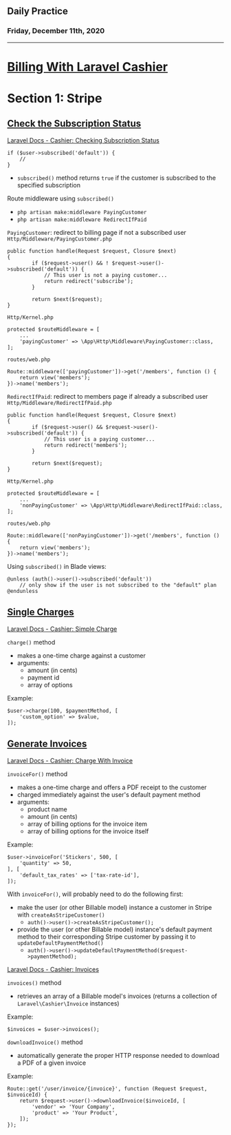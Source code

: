 ## Daily Practice
### Friday, December 11th, 2020
---


# [Billing With Laravel Cashier](https://laracasts.com/series/billing-with-laravel-cashier)


# Section 1: Stripe

## [Check the Subscription Status](https://laracasts.com/series/billing-with-laravel-cashier/episodes/2)

[Laravel Docs - Cashier: Checking Subscription Status](https://laravel.com/docs/8.x/billing/#checking-subscription-status)  
```
if ($user->subscribed('default')) {
    //
}
```
- `subscribed()` method returns `true` if the customer is subscribed to the specified subscription  

Route middleware using `subscribed()`  
- `php artisan make:middleware PayingCustomer`
- `php artisan make:middleware RedirectIfPaid`

`PayingCustomer`: redirect to billing page if not a subscribed user  
`Http/Middleware/PayingCustomer.php`  
```
public function handle(Request $request, Closure $next)
{
        if ($request->user() && ! $request->user()->subscribed('default')) {
            // This user is not a paying customer...
            return redirect('subscribe');
        }

        return $next($request);
}
```

`Http/Kernel.php`  
```
protected $routeMiddleware = [
    ...
    'payingCustomer' => \App\Http\Middleware\PayingCustomer::class,
];
```

`routes/web.php`  
```
Route::middleware(['payingCustomer'])->get('/members', function () {
    return view('members');
})->name('members');
```

`RedirectIfPaid`: redirect to members page if already a subscribed user  
`Http/Middleware/RedirectIfPaid.php`  
```
public function handle(Request $request, Closure $next)
{
        if ($request->user() && $request->user()->subscribed('default')) {
            // This user is a paying customer...
            return redirect('members');
        }

        return $next($request);
}
```

`Http/Kernel.php`  
```
protected $routeMiddleware = [
    ...
    'nonPayingCustomer' => \App\Http\Middleware\RedirectIfPaid::class,
];
```

`routes/web.php`  
```
Route::middleware(['nonPayingCustomer'])->get('/members', function () {
    return view('members');
})->name('members');
```

Using `subscribed()` in Blade views:  
```
@unless (auth()->user()->subscribed('default'))
    // only show if the user is not subscribed to the "default" plan
@endunless
```



## [Single Charges](https://laracasts.com/series/billing-with-laravel-cashier/episodes/3)

[Laravel Docs - Cashier: Simple Charge](https://laravel.com/docs/8.x/billing/#simple-charge)  

`charge()` method  
- makes a one-time charge against a customer
- arguments:
   * amount (in cents)
   * payment id
   * array of options  

Example:  
```
$user->charge(100, $paymentMethod, [
    'custom_option' => $value,
]);
```



## [Generate Invoices](https://laracasts.com/series/billing-with-laravel-cashier/episodes/4)

[Laravel Docs - Cashier: Charge With Invoice](https://laravel.com/docs/8.x/billing/#charge-with-invoice)  

`invoiceFor()` method  
- makes a one-time charge and offers a PDF receipt to the customer  
- charged immediately against the user's default payment method  
- arguments:
   * product name
   * amount (in cents)
   * array of billing options for the invoice item
   * array of billing options for the invoice itself

Example:  
```
$user->invoiceFor('Stickers', 500, [
    'quantity' => 50,
], [
    'default_tax_rates' => ['tax-rate-id'],
]);
```

With `invoiceFor()`, will probably need to do the following first:  
- make the user (or other Billable model) instance a customer in Stripe with `createAsStripeCustomer()`
   * `auth()->user()->createAsStripeCustomer();`
- provide the user (or other Billable model) instance's default payment method to their corresponding Stripe customer by passing it to `updateDefaultPaymentMethod()`
   * `auth()->user()->updateDefaultPaymentMethod($request->paymentMethod);`


[Laravel Docs - Cashier: Invoices](https://laravel.com/docs/8.x/billing/#invoices)  

`invoices()` method  
- retrieves an array of a Billable model's invoices (returns a collection of `Laravel\Cashier\Invoice` instances)  

Example:
```
$invoices = $user->invoices();
```

`downloadInvoice()` method  
- automatically generate the proper HTTP response needed to download a PDF of a given invoice

Example:
```
Route::get('/user/invoice/{invoice}', function (Request $request, $invoiceId) {
    return $request->user()->downloadInvoice($invoiceId, [
        'vendor' => 'Your Company',
        'product' => 'Your Product',
    ]);
});
```
